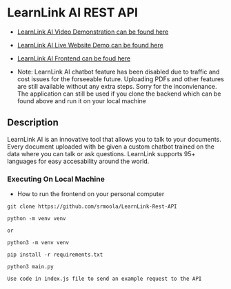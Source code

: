 # LearnLink AI REST API

* <a target = "_blank" href="https://www.youtube.com/watch?v=zHlUo1YgZFQ">LearnLink AI Video Demonstration can be found here</a>
* <a target = "_blank" href="https://learnlinkai.vercel.app/">LearnLink AI Live Website Demo can be found here</a>
* <a target = "_blank" href="https://github.com/srmoola/LearnLink-AI">LearnLink AI Frontend can be foud here</a>

* Note: LearnLink AI chatbot feature has been disabled due to traffic and cost issues for the forseeable future. Uploading PDFs and other features are still available without any extra steps. Sorry for the inconvienance. The application can still be used if you clone the backend which can be found above and run it on your local machine


## Description

LearnLink AI is an innovative tool that allows you to talk to your documents. Every document uploaded with be given a custom chatbot trained on the data where you can talk or ask questions. LearnLink supports 95+ languages for easy accesability around the world. 


### Executing On Local Machine

* How to run the frontend on your personal computer

```
git clone https://github.com/srmoola/LearnLink-Rest-API
```

```
python -m venv venv

or

python3 -m venv venv
```

```
pip install -r requirements.txt
```

```
python3 main.py
```

```
Use code in index.js file to send an example request to the API
```
